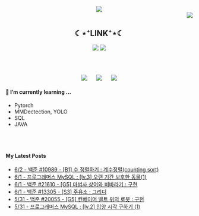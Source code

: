 

<div align="center">
<img src="https://capsule-render.vercel.app/api?type=waving&color=timeGradient&height=300&section=header&text=JAMONG%205&fontSize=90" />
</div>
<div align="right">
  <img src="https://hits.seeyoufarm.com/api/count/incr/badge.svg?url=https%3A%2F%2Fgithub.com%2Fjennifer060697&count_bg=%23708FD3&title_bg=%23515151&icon=ghostery.svg&icon_color=%23E7E7E7&title=HITS%21%21&edge_flat=false"/>
</div>

<h2 align="center">☾⋆⁺LINK⁺⋆☾</h2>
<div align="center">
  <a href="https://jamong-5.tistory.com/"><img src="https://img.shields.io/badge/TechBlog-09B3AF?style=flat-square&logo=Tistory&logoColor=white&link=https://jamong-5.tistory.com/"/></a>
<!--   <a href="https://www.kaggle.com/jamong5"><img src="https://img.shields.io/badge/Kaggle-20BEFF?style=flat-square&logo=Kaggle&logoColor=white&link=https://www.kaggle.com/jamong5"/></a> -->
  <a href="mailto:oennifer060697@gmail.com"><img src="https://img.shields.io/badge/Email-FF4785?style=flat-square&logo=Gmail&logoColor=white&link=mailto:oennifer060697@gmail.com"/></a>
</div>

<!-- <h2 align="center">☾⋆⁺Available⁺⋆☾</h2>
<div align="center">
  <img src="https://img.shields.io/badge/Python-00B1E7?logo=Python&logoColor=white"/>
  <img src="https://img.shields.io/badge/C++-00599C?logo=C%2B%2B&logoColor=white"/>
  <img src="https://img.shields.io/badge/C-000000?logo=C&logoColor=white"/>
</div> -->

<br><br>

<div align="center">
  <img src = "https://github-readme-stats.vercel.app/api?username=jennifer060697&theme=great-gatsby&show_icons=true">
  <t>&nbsp;&nbsp;&nbsp;&nbsp;</t>
  <img src = "http://mazassumnida.wtf/api/v2/generate_badge?boj=jennifer0606">
  <t>&nbsp;&nbsp;&nbsp;&nbsp;</t>
  <img src = "https://github-readme-stats.vercel.app/api/top-langs/?username=jennifer060697&layout=compact">
</div>

#### 🌱 I’m currently learning ...
- Pytorch
- MMDectection, YOLO
- SQL
- JAVA

<br><br>
#### My Latest Posts

 - [6/2 - 백준 #10989 - [B1] 수 정렬하기 : 계수정렬(counting sort)](https://jamong-5.tistory.com/entry/%EB%B0%B1%EC%A4%80-10989-B1-%EC%88%98-%EC%A0%95%EB%A0%AC%ED%95%98%EA%B8%B0-%EA%B3%84%EC%88%98%EC%A0%95%EB%A0%ACcounting-sort)
 - [6/1 - 프로그래머스 MySQL : [lv.3] 오랜 기간 보호한 동물(1)](https://jamong-5.tistory.com/entry/%ED%94%84%EB%A1%9C%EA%B7%B8%EB%9E%98%EB%A8%B8%EC%8A%A4-MySQL-lv3-%EC%98%A4%EB%9E%9C-%EA%B8%B0%EA%B0%84-%EB%B3%B4%ED%98%B8%ED%95%9C-%EB%8F%99%EB%AC%BC1)
 - [6/1 - 백준 #21610 - [G5] 마법사 상어와 비바라기 : 구현](https://jamong-5.tistory.com/entry/%EB%B0%B1%EC%A4%80-21610-G5-%EB%A7%88%EB%B2%95%EC%82%AC-%EC%83%81%EC%96%B4%EC%99%80-%EB%B9%84%EB%B0%94%EB%9D%BC%EA%B8%B0-%EA%B5%AC%ED%98%84)
 - [6/1 - 백준 #13305 - [S3] 주유소 : 그리디](https://jamong-5.tistory.com/entry/%EB%B0%B1%EC%A4%80-13305-S3-%EC%A3%BC%EC%9C%A0%EC%86%8C-%EA%B7%B8%EB%A6%AC%EB%94%94)
 - [5/31 - 백준 #20055 - [G5] 컨베이어 벨트 위의 로봇 : 구현](https://jamong-5.tistory.com/entry/%EB%B0%B1%EC%A4%80-20055-G5-%EC%BB%A8%EB%B2%A0%EC%9D%B4%EC%96%B4-%EB%B2%A8%ED%8A%B8-%EC%9C%84%EC%9D%98-%EB%A1%9C%EB%B4%87-%EA%B5%AC%ED%98%84)
 - [5/31 - 프로그래머스 MySQL : [lv.2] 입양 시각 구하기 (1)](https://jamong-5.tistory.com/entry/%ED%94%84%EB%A1%9C%EA%B7%B8%EB%9E%98%EB%A8%B8%EC%8A%A4-MySQL-lv2-%EC%9E%85%EC%96%91-%EC%8B%9C%EA%B0%81-%EA%B5%AC%ED%95%98%EA%B8%B0-1)
